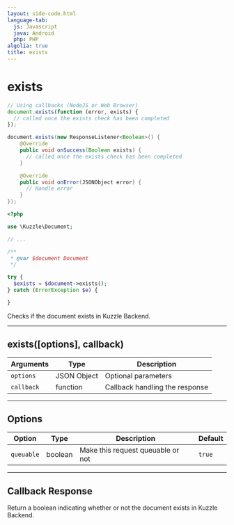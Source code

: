 ```yaml
---
layout: side-code.html
language-tab:
  js: Javascript
  java: Android
  php: PHP
algolia: true
title: exists
---
```


# exists

```js
// Using callbacks (NodeJS or Web Browser)
document.exists(function (error, exists) {
  // called once the exists check has been completed
});
```

```java
document.exists(new ResponseListener<Boolean>() {
    @Override
    public void onSuccess(Boolean exists) {
      // called once the exists check has been completed
    }

    @Override
    public void onError(JSONObject error) {
      // Handle error
    }
});
```

```php
<?php

use \Kuzzle\Document;

// ...

/**
 * @var $document Document
 */

try {
  $exists = $document->exists();
} catch (ErrorException $e) {

}
```

Checks if the document exists in Kuzzle Backend.

---

## exists([options], callback)

| Arguments | Type | Description |
|---------------|---------|----------------------------------------|
| ``options`` | JSON Object | Optional parameters |
| ``callback`` | function | Callback handling the response |

---

## Options

| Option | Type | Description | Default |
|---------------|---------|----------------------------------------|---------|
| ``queuable`` | boolean | Make this request queuable or not | ``true`` |

---

## Callback Response

Return a boolean indicating whether or not the document exists in Kuzzle Backend.
